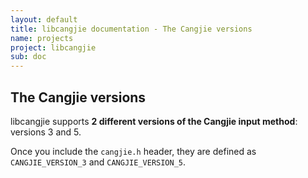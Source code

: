 ```yaml
---
layout: default
title: libcangjie documentation - The Cangjie versions
name: projects
project: libcangjie
sub: doc
---
```


## The Cangjie versions

libcangjie supports **2 different versions of the Cangjie input method**:
versions 3 and 5.

Once you include the `cangjie.h` header, they are defined as
`CANGJIE_VERSION_3` and `CANGJIE_VERSION_5`.
